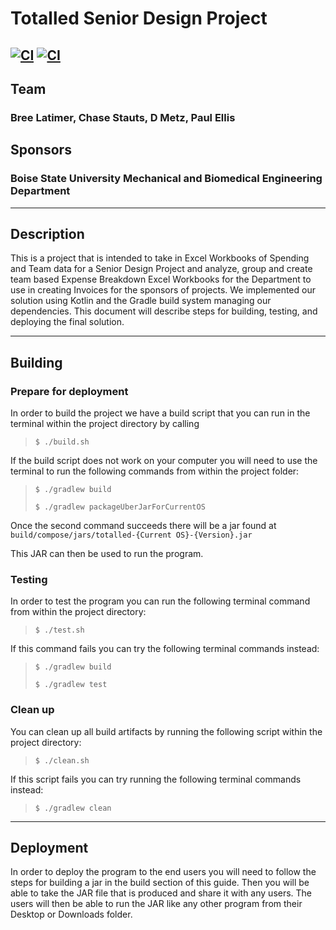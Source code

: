 # Totalled Senior Design Project 
[![CI](https://github.com/cs481-ekh/481/actions/workflows/ci.yml/badge.svg)](https://github.com/cs481-ekh/s23-totalled/actions/workflows/ci.yml)
[![CI](https://github.com/cs481-ekh/f22-gneiss/actions/workflows/ci.yml/badge.svg)](https://github.com/cs481-ekh/f22-gneiss/actions/workflows/ci.yml)
---

## Team
### Bree Latimer, Chase Stauts, D Metz, Paul Ellis
## Sponsors
### Boise State University Mechanical and Biomedical Engineering Department

---

## Description

This is a project that is intended to take in Excel Workbooks of Spending and Team data for a Senior Design
Project and analyze, group and create team based Expense Breakdown Excel Workbooks for the Department to use
in creating Invoices for the sponsors of projects. We implemented our solution using Kotlin and the Gradle
build system managing our dependencies. This document will describe steps for building, testing, and deploying
the final solution.

--- 

## Building

### Prepare for deployment
In order to build the project we have a build script that you can run in the terminal within the project
directory by calling 
>
> `$ ./build.sh`
> 

If the build script does not work on your computer you will need to use the terminal to run the following
commands from within the project folder:

>
> `$ ./gradlew build`
> 
> `$ ./gradlew packageUberJarForCurrentOS`
> 

Once the second command succeeds there will be a jar found at `build/compose/jars/totalled-{Current OS}-{Version}.jar`

This JAR can then be used to run the program.

### Testing

In order to test the program you can run the following terminal command from within the project directory:
>
> `$ ./test.sh`
> 

If this command fails you can try the following terminal commands instead:

> 
> `$ ./gradlew build`
> 
> `$ ./gradlew test`

### Clean up

You can clean up all build artifacts by running the following script within the project directory:

>
> `$ ./clean.sh`
> 

If this script fails you can try running the following terminal commands instead:

> 
> `$ ./gradlew clean`
> 

---

## Deployment

In order to deploy the program to the end users you will need to follow the steps for building a jar 
in the build section of this guide. Then you will be able to take the JAR file that is produced and
share it with any users. The users will then be able to run the JAR like any other program from their
Desktop or Downloads folder.
